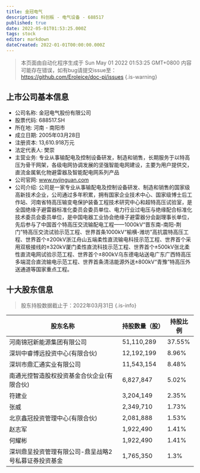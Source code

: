 ```yaml
---
title: 金冠电气
description: 科创板 - 电气设备 - 688517
published: true
date: 2022-05-01T01:53:25.000Z
tags: stock
editor: markdown
dateCreated: 2022-01-01T00:00:00.000Z
---
```


> 本页面由自动化程序生成于 Sun May 01 2022 01:53:25 GMT+0800
> 内容可能存在错误，如有bug请提交issue至：https://github.com/Eroleice/doc-pi/issues
{.is-warning}

## 上市公司基本信息
- 公司名称: 金冠电气股份有限公司
- 股票代码: 688517.SH
- 所在地: 河南 - 南阳市
- 成立日期: 2005年03月28日
- 注册资本: 13,610.918万元
- 法定代表人: 樊崇
- 主营业务: 专业从事输配电及控制设备研发，制造和销售，长期服务于以特高压为骨干网架，各级电网协调发展的坚强智能电网建设，主要为用户提供交，直流金属氧化物避雷器及智能配电网系列产品
- 公司官网: www.nyjinguan.com
- 公司介绍: 公司是一家专业从事输配电及控制设备研发、制造和销售的国家级高新技术企业，公司通过多年积累，拥有国家企业技术中心、国家级博士后工作站、河南省特高压输变电保护装备工程技术研究中心和超特高压试验室，是全国绝缘子避雷器标准化委员会委员单位、电力行业过电压与绝缘配合标准化技术委员会委员单位，是中国电器工业协会绝缘子避雷器分会副理事长单位，先后参与了中国首个特高压交流输配电工程——1000kV“晋东南-南阳-荆门”特高压交流试验示范工程、世界首条1000kV“榆横-潍坊”高抗震特高压工程、世界首个±200kV浙江舟山五端柔性直流输电科技示范工程、世界首个采用双极接线的±320kV厦门柔性直流科技示范工程、世界首个±500kV张北柔性直流电网试验示范工程、世界首个±800kV乌东德电站送电广东广西特高压多端混合直流输电示范工程、世界首条清洁能源外送±800kV“青豫”特高压外送通道等国家重点工程。


## 十大股东信息
> 股东持股数据截止于：2022年03月31日
{.is-info}

| 股东名称 | 持股数量（股） | 持股比例 |
| --- | --- | --- |
| 河南锦冠新能源集团有限公司 | 51,110,289 | 37.55% |
| 深圳中睿博远投资中心(有限合伙) | 12,192,199 | 8.96% |
| 深圳市鼎汇通实业有限公司 | 11,543,154 | 8.48% |
| 南通光控智造股权投资基金合伙企业(有限合伙) | 6,827,847 | 5.02% |
| 符建业 | 3,204,149 | 2.35% |
| 张威 | 2,349,710 | 1.73% |
| 北京鑫冠投资管理中心(有限合伙) | 2,081,888 | 1.53% |
| 赵志军 | 1,922,490 | 1.41% |
| 何耀彬 | 1,922,490 | 1.41% |
| 深圳鼎呈投资管理有限公司-鼎呈战略2号私募证券投资基金 | 1,765,350 | 1.3% |




